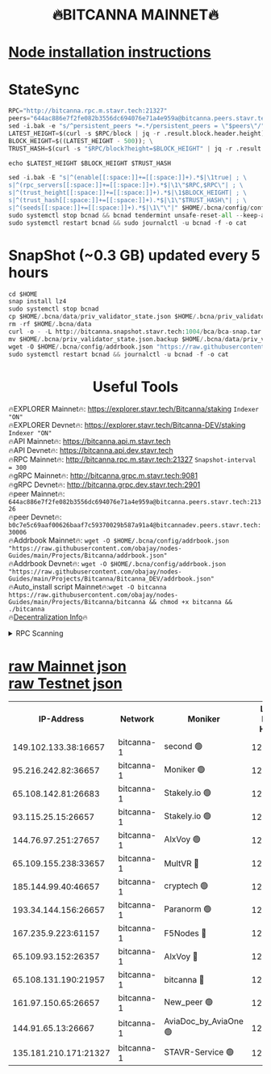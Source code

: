 <h1 align="center"> 🔥BITCANNA MAINNET🔥</h1>


[Node installation instructions](https://github.com/obajay/nodes-Guides/tree/main/Projects/Bitcanna)
=

# StateSync
```python
RPC="http://bitcanna.rpc.m.stavr.tech:21327"
peers="644ac886e7f2fe082b3556dc694076e71a4e959a@bitcanna.peers.stavr.tech:21326"
sed -i.bak -e "s/^persistent_peers *=.*/persistent_peers = \"$peers\"/" $HOME/.bcna/config/config.toml
LATEST_HEIGHT=$(curl -s $RPC/block | jq -r .result.block.header.height); \
BLOCK_HEIGHT=$((LATEST_HEIGHT - 500)); \
TRUST_HASH=$(curl -s "$RPC/block?height=$BLOCK_HEIGHT" | jq -r .result.block_id.hash)

echo $LATEST_HEIGHT $BLOCK_HEIGHT $TRUST_HASH

sed -i.bak -E "s|^(enable[[:space:]]+=[[:space:]]+).*$|\1true| ; \
s|^(rpc_servers[[:space:]]+=[[:space:]]+).*$|\1\"$RPC,$RPC\"| ; \
s|^(trust_height[[:space:]]+=[[:space:]]+).*$|\1$BLOCK_HEIGHT| ; \
s|^(trust_hash[[:space:]]+=[[:space:]]+).*$|\1\"$TRUST_HASH\"| ; \
s|^(seeds[[:space:]]+=[[:space:]]+).*$|\1\"\"|" $HOME/.bcna/config/config.toml
sudo systemctl stop bcnad && bcnad tendermint unsafe-reset-all --keep-addr-book
sudo systemctl restart bcnad && sudo journalctl -u bcnad -f -o cat
```
# SnapShot (~0.3 GB) updated every 5 hours
```python
cd $HOME
snap install lz4
sudo systemctl stop bcnad
cp $HOME/.bcna/data/priv_validator_state.json $HOME/.bcna/priv_validator_state.json.backup
rm -rf $HOME/.bcna/data
curl -o - -L http://bitcanna.snapshot.stavr.tech:1004/bca/bca-snap.tar.lz4 | lz4 -c -d - | tar -x -C $HOME/.bcna --strip-components 2
mv $HOME/.bcna/priv_validator_state.json.backup $HOME/.bcna/data/priv_validator_state.json
wget -O $HOME/.bcna/config/addrbook.json "https://raw.githubusercontent.com/obajay/nodes-Guides/main/Projects/Bitcanna/addrbook.json"
sudo systemctl restart bcnad && journalctl -u bcnad -f -o cat
```

 <h1 align="center"> Useful Tools</h1>

🔥EXPLORER Mainnet🔥:    https://explorer.stavr.tech/Bitcanna/staking          `Indexer "ON"` \
🔥EXPLORER Devnet🔥:     https://explorer.stavr.tech/Bitcanna-DEV/staking     `Indexer "ON"` \
🔥API Mainnet🔥:         https://bitcanna.api.m.stavr.tech \
🔥API Devnet🔥:          https://bitcanna.api.dev.stavr.tech \
🔥RPC Mainnet🔥:         http://bitcanna.rpc.m.stavr.tech:21327         `Snapshot-interval = 300` \
🔥gRPC Mainnet🔥:        http://bitcanna.grpc.m.stavr.tech:9081 \
🔥gRPC Devnet🔥:         http://bitcanna.grpc.dev.stavr.tech:2901 \
🔥peer Mainnet🔥:        `644ac886e7f2fe082b3556dc694076e71a4e959a@bitcanna.peers.stavr.tech:21326` \
🔥peer Devnet🔥:         `b0c7e5c69aaf00626baaf7c59370029b587a91a4@bitcannadev.peers.stavr.tech:30006` \
🔥Addrbook Mainnet🔥:    ```wget -O $HOME/.bcna/config/addrbook.json "https://raw.githubusercontent.com/obajay/nodes-Guides/main/Projects/Bitcanna/addrbook.json"``` \
🔥Addrbook Devnet🔥:    ```wget -O $HOME/.bcna/config/addrbook.json "https://raw.githubusercontent.com/obajay/nodes-Guides/main/Projects/Bitcanna/Bitcanna_DEV/addrbook.json"``` \
🔥Auto_install script Mainnet🔥:```wget -O bitcanna https://raw.githubusercontent.com/obajay/nodes-Guides/main/Projects/Bitcanna/bitcanna && chmod +x bitcanna && ./bitcanna``` \
🔥[Decentralization Info](https://github.com/obajay/StateSync-snapshots/tree/main/Projects/Bitcanna/Decentralization)🔥


<details>
<summary>RPC Scanning</summary>

<h2 align="center"> We scan nodes in real time every 4 hours. And we provide the final result of RPC endpoints.
We cannot influence the operation of these nodes in any way. </h2>


```python
If Voting Power is higher than 0 --> then the Node is a validator of the network and may be subject to attack and be a potential threat to the chain.
```
```python
We marked such validators with a red symbol
```

</details>

[raw Mainnet json](https://rpc-check.bcam.stavr.tech/bcam/rpc-bcam-result.json) \
[raw Testnet json](https://github.com/obajay/StateSync-snapshots/tree/main/Projects/Bitcanna/Rpc-Check-Testnet)
=



<table><tr><th>IP-Address</th><th>Network</th><th>Moniker</th><th>Latest Block Height</th><th>Earliest Block Height</th><th>Catching Up</th><th>Tx Index</th><th>Voting Power</th><th>Scan Time</th></tr><tr><td>149.102.133.38:16657</td><td>bitcanna-1</td><td>second 🟢</td><td>12267391</td><td>1</td><td>False</td><td>on</td><td>0</td><td>2024-01-24T05:31:48.329193755UTC</td></tr><tr><td>95.216.242.82:36657</td><td>bitcanna-1</td><td>Moniker 🟢</td><td>12267381</td><td>5776907</td><td>False</td><td>on</td><td>0</td><td>2024-01-24T05:30:48.146494626UTC</td></tr><tr><td>65.108.142.81:26683</td><td>bitcanna-1</td><td>Stakely.io 🟢</td><td>12267385</td><td>6152001</td><td>False</td><td>on</td><td>0</td><td>2024-01-24T05:31:12.264137321UTC</td></tr><tr><td>93.115.25.15:26657</td><td>bitcanna-1</td><td>Stakely.io 🟢</td><td>12267384</td><td>6520001</td><td>False</td><td>on</td><td>0</td><td>2024-01-24T05:31:05.813370452UTC</td></tr><tr><td>144.76.97.251:27657</td><td>bitcanna-1</td><td>AlxVoy 🟢</td><td>12267389</td><td>8805201</td><td>False</td><td>on</td><td>0</td><td>2024-01-24T05:31:37.701815844UTC</td></tr><tr><td>65.109.155.238:33657</td><td>bitcanna-1</td><td>MultVR 🔴</td><td>12267386</td><td>9933415</td><td>False</td><td>on</td><td>351768</td><td>2024-01-24T05:31:19.154408633UTC</td></tr><tr><td>185.144.99.40:46657</td><td>bitcanna-1</td><td>cryptech 🟢</td><td>12267380</td><td>11528001</td><td>False</td><td>on</td><td>0</td><td>2024-01-24T05:30:43.719534454UTC</td></tr><tr><td>193.34.144.156:26657</td><td>bitcanna-1</td><td>Paranorm 🟢</td><td>12267387</td><td>11645501</td><td>False</td><td>on</td><td>0</td><td>2024-01-24T05:31:24.112869088UTC</td></tr><tr><td>167.235.9.223:61157</td><td>bitcanna-1</td><td>F5Nodes 🔴</td><td>12267386</td><td>12084001</td><td>False</td><td>on</td><td>570</td><td>2024-01-24T05:31:21.454147502UTC</td></tr><tr><td>65.109.93.152:26357</td><td>bitcanna-1</td><td>AlxVoy 🔴</td><td>12267391</td><td>12109301</td><td>False</td><td>on</td><td>1391724</td><td>2024-01-24T05:31:48.963109723UTC</td></tr><tr><td>65.108.131.190:21957</td><td>bitcanna-1</td><td>bitcanna 🔴</td><td>12267387</td><td>12167387</td><td>False</td><td>on</td><td>409218</td><td>2024-01-24T05:31:23.841513479UTC</td></tr><tr><td>161.97.150.65:26657</td><td>bitcanna-1</td><td>New_peer 🟢</td><td>12267385</td><td>12254001</td><td>False</td><td>on</td><td>0</td><td>2024-01-24T05:31:12.551599793UTC</td></tr><tr><td>144.91.65.13:26667</td><td>bitcanna-1</td><td>AviaDoc_by_AviaOne 🟢</td><td>12267387</td><td>12263001</td><td>False</td><td>on</td><td>0</td><td>2024-01-24T05:31:32.910096302UTC</td></tr><tr><td>135.181.210.171:21327</td><td>bitcanna-1</td><td>STAVR-Service 🟢</td><td>12267389</td><td>12267001</td><td>False</td><td>on</td><td>0</td><td>2024-01-24T05:31:37.372580396UTC</td></tr></table>
